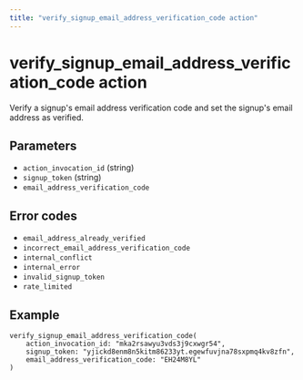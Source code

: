 ```yaml
---
title: "verify_signup_email_address_verification_code action"
---
```


# verify_signup_email_address_verification_code action

Verify a signup's email address verification code and set the signup's email address as verified.

## Parameters

-   `action_invocation_id` (string)
-   `signup_token` (string)
-   `email_address_verification_code`

## Error codes

-   `email_address_already_verified`
-   `incorrect_email_address_verification_code`
-   `internal_conflict`
-   `internal_error`
-   `invalid_signup_token`
-   `rate_limited`

## Example

```
verify_signup_email_address_verification_code(
    action_invocation_id: "mka2rsawyu3vds3j9cxwgr54",
    signup_token: "yjickd8enm8n5kitm86233yt.egewfuvjna78sxpmq4kv8zfn",
    email_address_verification_code: "EH24M8YL"
)
```
